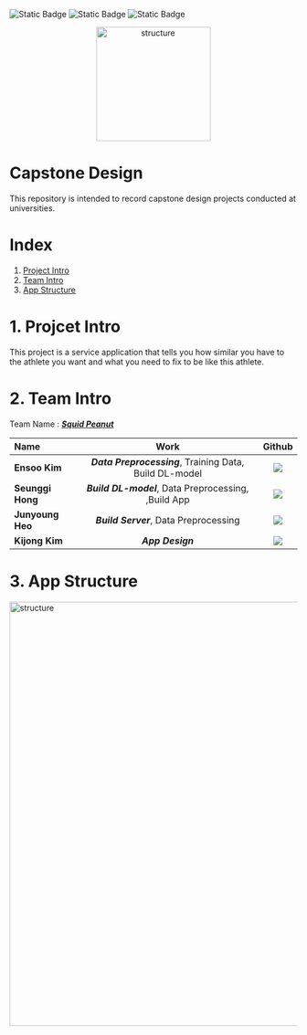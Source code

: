 ![Static Badge](https://img.shields.io/badge/expo-50.0.17-%23000020?style=flat-square&logo=expo&labelColor=%23000020&color=white)
![Static Badge](https://img.shields.io/badge/node-20.11.1-%235FA04E?style=flat-square&logo=nodedotjs&logoColor=white&labelColor=%235FA04E&color=white)
![Static Badge](https://img.shields.io/badge/TypeScript-%233178C6?style=flat-square&logo=typescript&logoColor=white&labelColor=%233178C6&color=%233178C6)

<p align="center">
<img width="200" alt="structure" src="https://github.com/seunggihong/clone/assets/39299265/de8b7f8a-6129-47e6-a3bb-b83886f6f8ce">
</p>

# Capstone Design

This repository is intended to record capstone design projects conducted at universities.

# Index

1. [Project Intro](#project_intro)
2. [Team Intro](#team_intro)
3. [App Structure](#app_structure)

<a name='project_intro'></a>

# 1. Projcet Intro

This project is a service application that tells you how similar you have to the athlete you want and what you need to fix to be like this athlete.

<a name='team_intro'></a>

# 2. Team Intro

Team Name : [**_Squid Peanut_**](https://github.com/Squid-Peanut)

| Name             |                          Work                           |                                                                      Github                                                                      |
| :--------------- | :-----------------------------------------------------: | :----------------------------------------------------------------------------------------------------------------------------------------------: |
| **Ensoo Kim**    | **_Data Preprocessing_**, Training Data, Build DL-model |  <a href="https://github.com/ensookim"><img src="https://img.shields.io/badge/GitHub-181717?style=flat&logo=GitHub&logoColor=white"/></a><br/>   |
| **Seunggi Hong** |  **_Build DL-model_**, Data Preprocessing, ,Build App   | <a href="https://github.com/seunggihong"><img src="https://img.shields.io/badge/GitHub-181717?style=flat&logo=GitHub&logoColor=white"/></a><br/> |
| **Junyoung Heo** |         **_Build Server_**, Data Preprocessing          |  <a href="https://github.com/snilsnil"><img src="https://img.shields.io/badge/GitHub-181717?style=flat&logo=GitHub&logoColor=white"/></a><br/>   |
| **Kijong Kim**   |                    **_App Design_**                     |  <a href="https://github.com/rrangeess"><img src="https://img.shields.io/badge/GitHub-181717?style=flat&logo=GitHub&logoColor=white"/></a><br/>  |

<a name='app_structure'></a>

# 3. App Structure

<img width="743" alt="structure" src="https://github.com/seunggihong/clone/assets/39299265/59cfb2db-d64d-418a-b52c-9d4549ea9340">

